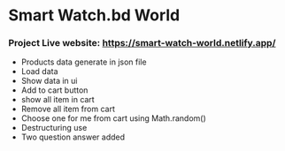 #  Smart Watch.bd World
### Project Live website: https://smart-watch-world.netlify.app/

- Products data generate in json file
- Load data 
- Show data in ui
- Add to cart button 
- show all item in cart
- Remove all item from cart
- Choose one for me from cart using Math.random()
- Destructuring use
- Two question answer added